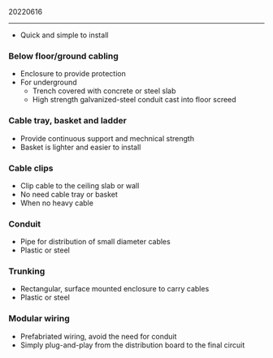 ﻿20220616

---

- Quick and simple to install

### Below floor/ground cabling

- Enclosure to provide protection
- For underground
	- Trench covered with concrete or steel slab
	- High strength galvanized-steel conduit cast into floor screed

### Cable tray, basket and ladder

-  Provide continuous support and mechnical strength
- Basket is lighter and easier to install

### Cable clips

- Clip cable to the ceiling slab or wall
- No need cable tray or basket
- When no heavy cable

### Conduit

- Pipe for distribution of small diameter cables
- Plastic or steel

### Trunking

- Rectangular, surface mounted enclosure to carry cables
- Plastic or steel

### Modular wiring

- Prefabriated wiring, avoid the need for conduit
- Simply plug-and-play from the distribution board to the final circuit

